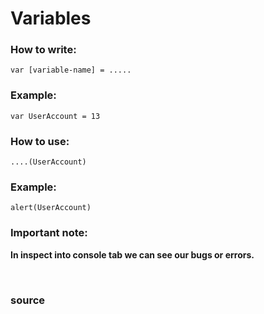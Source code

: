 # Variables

### How to write:
`var [variable-name] = .....`

### Example: 
`var UserAccount = 13`

### How to use:
`....(UserAccount)`

### Example: 
`alert(UserAccount)`

### Important note:
  **In inspect into console tab we can see our bugs or errors.**

<br>

### <a href="javascript.info/variables" style="text-decoration: none;"> source </a>